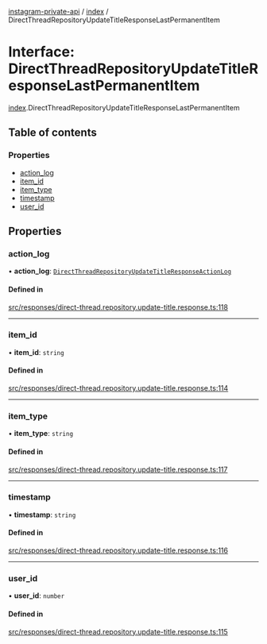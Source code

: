 [instagram-private-api](../../README.md) / [index](../../modules/index.md) / DirectThreadRepositoryUpdateTitleResponseLastPermanentItem

# Interface: DirectThreadRepositoryUpdateTitleResponseLastPermanentItem

[index](../../modules/index.md).DirectThreadRepositoryUpdateTitleResponseLastPermanentItem

## Table of contents

### Properties

- [action\_log](DirectThreadRepositoryUpdateTitleResponseLastPermanentItem.md#action_log)
- [item\_id](DirectThreadRepositoryUpdateTitleResponseLastPermanentItem.md#item_id)
- [item\_type](DirectThreadRepositoryUpdateTitleResponseLastPermanentItem.md#item_type)
- [timestamp](DirectThreadRepositoryUpdateTitleResponseLastPermanentItem.md#timestamp)
- [user\_id](DirectThreadRepositoryUpdateTitleResponseLastPermanentItem.md#user_id)

## Properties

### action\_log

• **action\_log**: [`DirectThreadRepositoryUpdateTitleResponseActionLog`](DirectThreadRepositoryUpdateTitleResponseActionLog.md)

#### Defined in

[src/responses/direct-thread.repository.update-title.response.ts:118](https://github.com/Nerixyz/instagram-private-api/blob/0e0721c/src/responses/direct-thread.repository.update-title.response.ts#L118)

___

### item\_id

• **item\_id**: `string`

#### Defined in

[src/responses/direct-thread.repository.update-title.response.ts:114](https://github.com/Nerixyz/instagram-private-api/blob/0e0721c/src/responses/direct-thread.repository.update-title.response.ts#L114)

___

### item\_type

• **item\_type**: `string`

#### Defined in

[src/responses/direct-thread.repository.update-title.response.ts:117](https://github.com/Nerixyz/instagram-private-api/blob/0e0721c/src/responses/direct-thread.repository.update-title.response.ts#L117)

___

### timestamp

• **timestamp**: `string`

#### Defined in

[src/responses/direct-thread.repository.update-title.response.ts:116](https://github.com/Nerixyz/instagram-private-api/blob/0e0721c/src/responses/direct-thread.repository.update-title.response.ts#L116)

___

### user\_id

• **user\_id**: `number`

#### Defined in

[src/responses/direct-thread.repository.update-title.response.ts:115](https://github.com/Nerixyz/instagram-private-api/blob/0e0721c/src/responses/direct-thread.repository.update-title.response.ts#L115)
